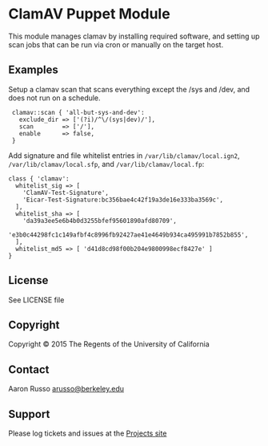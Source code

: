 # ClamAV Puppet Module #

This module manages clamav by installing required software, and setting up
scan jobs that can be run via cron or manually on the target host.

Examples
--------

Setup a clamav scan that scans everything except the /sys and /dev, and does
not run on a schedule.

     clamav::scan { 'all-but-sys-and-dev':
       exclude_dir => ['(?i)/^\/(sys|dev)/'],
       scan        => ['/'],
       enable      => false,
     }

Add signature and file whitelist entries in `/var/lib/clamav/local.ign2`,
`/var/lib/clamav/local.sfp`, and `/var/lib/clamav/local.fp`:

    class { 'clamav':
      whitelist_sig => [
	    'ClamAV-Test-Signature',
		'Eicar-Test-Signature:bc356bae4c42f19a3de16e333ba3569c',
      ],
	  whitelist_sha => [
        'da39a3ee5e6b4b0d3255bfef95601890afd80709',
        'e3b0c44298fc1c149afbf4c8996fb92427ae41e4649b934ca495991b7852b855',
      ],
      whitelist_md5 => [ 'd41d8cd98f00b204e9800998ecf8427e' ]
	}


License
-------

See LICENSE file

Copyright
---------

Copyright &copy; 2015 The Regents of the University of California

Contact
-------

Aaron Russo <arusso@berkeley.edu>

Support
-------

Please log tickets and issues at the
[Projects site](https://github.com/arusso/puppet-clamav/issues/)
